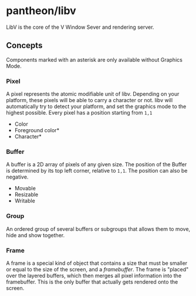 # pantheon/libv

LibV is the core of the V Window Sever and rendering server.

## Concepts

Components marked with an asterisk are only available without Graphics Mode.

### Pixel

A pixel represents the atomic modifiable unit of libv. Depending on your platform, these pixels will be able to carry a character or not. libv will automatically try to detect your platform, and set the graphics mode to the highest possible. Every pixel has a position starting from `1,1`

- Color
- Foreground color\*
- Character\*

### Buffer

A buffer is a 2D array of pixels of any given size. The position of the Buffer is determined by its top left corner, relative to `1,1`. The position can also be negative.

- Movable
- Resizable
- Writable

### Group

An ordered group of several buffers or subgroups that allows them to move, hide and show together.

### Frame

A frame is a special kind of object that contains a size that must be smaller or equal to the size of the screen, and a *framebuffer*. The frame is "placed" over the layered buffers, which then merges all pixel information into the framebuffer. This is the only buffer that actually gets rendered onto the screen.
